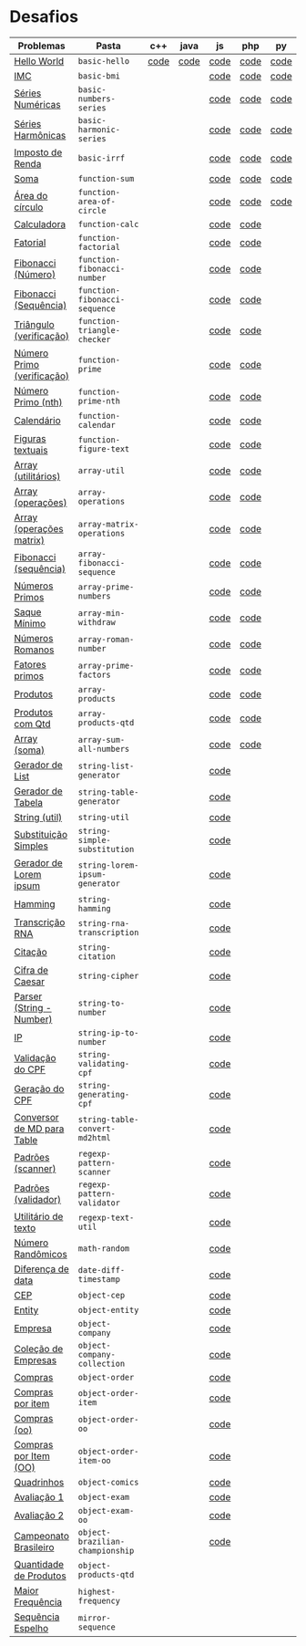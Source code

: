 # Desafios

| Problemas                                                   | Pasta                           | c++                                                                                        | java                                                                                        | js                                                                                                          | php                                                                                                        | py                                                                                                        | rb                                                                                                     |
| ----------------------------------------------------------- | ------------------------------- | ------------------------------------------------------------------------------------------ | ------------------------------------------------------------------------------------------- | ----------------------------------------------------------------------------------------------------------- | ---------------------------------------------------------------------------------------------------------- | --------------------------------------------------------------------------------------------------------- | ------------------------------------------------------------------------------------------------------ |
| [Hello World](basic-hello/)                                 | `basic-hello`                   | [code](https://github.com/ifpb/exercises/tree/master/problems/algorithms/basic-hello/cpp/) | [code](https://github.com/ifpb/exercises/tree/master/problems/algorithms/basic-hello/java/) | [code](https://github.com/ifpb/exercises/tree/master/problems/algorithms/basic-hello/js/)                   | [code](https://github.com/ifpb/exercises/tree/master/problems/algorithms/basic-hello/php/)                 | [code](https://github.com/ifpb/exercises/tree/master/problems/algorithms/basic-hello/python/)             | [code](https://github.com/ifpb/exercises/tree/master/problems/algorithms/basic-hello/ruby/)            |
| [IMC](basic-bmi/)                                           | `basic-bmi`                     |                                                                                            |                                                                                             | [code](https://github.com/ifpb/exercises/tree/master/problems/algorithms/basic-bmi/js/)                     | [code](https://github.com/ifpb/exercises/tree/master/problems/algorithms/basic-bmi/php/)                   | [code](https://github.com/ifpb/exercises/tree/master/problems/algorithms/basic-bmi/python/)               | [code](https://github.com/ifpb/exercises/tree/master/problems/algorithms/basic-bmi/ruby/)              |
| [Séries Numéricas](basic-numbers-series/)                   | `basic-numbers-series`          |                                                                                            |                                                                                             | [code](https://github.com/ifpb/exercises/tree/master/problems/algorithms/basic-numbers-series/js/)          | [code](https://github.com/ifpb/exercises/tree/master/problems/algorithms/basic-numbers-series/php/)        | [code](https://github.com/ifpb/exercises/tree/master/problems/algorithms/basic-numbers-series/python/)    | [code](https://github.com/ifpb/exercises/tree/master/problems/algorithms/basic-numbers-series/ruby/)   |
| [Séries Harmônicas](basic-harmonic-series/)                 | `basic-harmonic-series`         |                                                                                            |                                                                                             | [code](https://github.com/ifpb/exercises/tree/master/problems/algorithms/basic-harmonic-series/js/)         | [code](https://github.com/ifpb/exercises/tree/master/problems/algorithms/basic-harmonic-series/php/)       | [code](https://github.com/ifpb/exercises/tree/master/problems/algorithms/basic-harmonic-series/python/)   | [code](https://github.com/ifpb/exercises/tree/master/problems/algorithms/basic-harmonic-series/ruby/)  |
| [Imposto de Renda](basic-irrf/)                             | `basic-irrf`                    |                                                                                            |                                                                                             | [code](https://github.com/ifpb/exercises/tree/master/problems/algorithms/basic-irrf/js/)                    | [code](https://github.com/ifpb/exercises/tree/master/problems/algorithms/basic-irrf/php/)                  | [code](https://github.com/ifpb/exercises/tree/master/problems/algorithms/basic-irrf/python/)              | [code](https://github.com/ifpb/exercises/tree/master/problems/algorithms/basic-irrf/ruby/)             |
| [Soma](function-sum/)                                       | `function-sum`                  |                                                                                            |                                                                                             | [code](https://github.com/ifpb/exercises/tree/master/problems/algorithms/function-sum/js/)                  | [code](https://github.com/ifpb/exercises/tree/master/problems/algorithms/function-sum/php/)                | [code](https://github.com/ifpb/exercises/tree/master/problems/algorithms/function-sum/python/)            | [code](https://github.com/ifpb/exercises/tree/master/problems/algorithms/function-sum/ruby/)           |
| [Área do círculo](function-area-of-circle/)                 | `function-area-of-circle`       |                                                                                            |                                                                                             | [code](https://github.com/ifpb/exercises/tree/master/problems/algorithms/function-area-of-circle/js/)       | [code](https://github.com/ifpb/exercises/tree/master/problems/algorithms/function-area-of-circle/php/)     | [code](https://github.com/ifpb/exercises/tree/master/problems/algorithms/function-area-of-circle/python/) | [code](https://github.com/ifpb/exercises/tree/master/problems/algorithms/function-area-of-circle/ruby) |
| [Calculadora](function-calc/)                               | `function-calc`                 |                                                                                            |                                                                                             | [code](https://github.com/ifpb/exercises/tree/master/problems/algorithms/function-calc/js/)                 | [code](https://github.com/ifpb/exercises/tree/master/problems/algorithms/function-calc/php/)               |                                                                                                           |                                                                                                        |
| [Fatorial](function-factorial/)                             | `function-factorial`            |                                                                                            |                                                                                             | [code](https://github.com/ifpb/exercises/tree/master/problems/algorithms/function-factorial/js/)            | [code](https://github.com/ifpb/exercises/tree/master/problems/algorithms/function-factorial/php/)          |                                                                                                           |                                                                                                        |
| [Fibonacci (Número)](function-fibonacci-number/)            | `function-fibonacci-number`     |                                                                                            |                                                                                             | [code](https://github.com/ifpb/exercises/tree/master/problems/algorithms/function-fibonacci-number/js/)     | [code](https://github.com/ifpb/exercises/tree/master/problems/algorithms/function-fibonacci-number/php/)   |                                                                                                           |                                                                                                        |
| [Fibonacci (Sequência)](function-fibonacci-sequence/)       | `function-fibonacci-sequence`   |                                                                                            |                                                                                             | [code](https://github.com/ifpb/exercises/tree/master/problems/algorithms/function-fibonacci-sequence/js/)   | [code](https://github.com/ifpb/exercises/tree/master/problems/algorithms/function-fibonacci-sequence/php/) |                                                                                                           |                                                                                                        |
| [Triângulo (verificação)](function-triangle-checker/)       | `function-triangle-checker`     |                                                                                            |                                                                                             | [code](https://github.com/ifpb/exercises/tree/master/problems/algorithms/function-triangle-checker/js/)     | [code](https://github.com/ifpb/exercises/tree/master/problems/algorithms/function-triangle-checker/php/)   |                                                                                                           |                                                                                                        |
| [Número Primo (verificação)](function-prime/)               | `function-prime`                |                                                                                            |                                                                                             | [code](https://github.com/ifpb/exercises/tree/master/problems/algorithms/function-prime/js/)                | [code](https://github.com/ifpb/exercises/tree/master/problems/algorithms/function-prime/php/)              |                                                                                                           |                                                                                                        |
| [Número Primo (nth)](function-prime-nth/)                   | `function-prime-nth`            |                                                                                            |                                                                                             | [code](https://github.com/ifpb/exercises/tree/master/problems/algorithms/function-prime-nth/js/)            | [code](https://github.com/ifpb/exercises/tree/master/problems/algorithms/function-prime-nth/php/)          |                                                                                                           |                                                                                                        |
| [Calendário](function-calendar/)                            | `function-calendar`             |                                                                                            |                                                                                             | [code](https://github.com/ifpb/exercises/tree/master/problems/algorithms/function-calendar/js/)             | [code](https://github.com/ifpb/exercises/tree/master/problems/algorithms/function-calendar/php/)           |                                                                                                           |                                                                                                        |
| [Figuras textuais](function-figure-text/)                   | `function-figure-text`          |                                                                                            |                                                                                             | [code](https://github.com/ifpb/exercises/tree/master/problems/algorithms/function-figure-text/js/)          | [code](https://github.com/ifpb/exercises/tree/master/problems/algorithms/function-figure-text/php/)        |                                                                                                           |                                                                                                        |
| [Array (utilitários)](array-util/)                          | `array-util`                    |                                                                                            |                                                                                             | [code](https://github.com/ifpb/exercises/tree/master/problems/algorithms/array-util/js/)                    | [code](https://github.com/ifpb/exercises/tree/master/problems/algorithms/array-util/php/)                  |                                                                                                           |                                                                                                        |
| [Array (operações)](array-operations/)                      | `array-operations`              |                                                                                            |                                                                                             | [code](https://github.com/ifpb/exercises/tree/master/problems/algorithms/array-operations/js/)              | [code](https://github.com/ifpb/exercises/tree/master/problems/algorithms/array-operations/php/)            |                                                                                                           |                                                                                                        |
| [Array (operações matrix)](array-matrix-operations/)        | `array-matrix-operations`       |                                                                                            |                                                                                             | [code](https://github.com/ifpb/exercises/tree/master/problems/algorithms/array-matrix-operations/js/)       | [code](https://github.com/ifpb/exercises/tree/master/problems/algorithms/array-matrix-operations/php/)     |                                                                                                           |                                                                                                        |
| [Fibonacci (sequência)](array-fibonacci-sequence/)          | `array-fibonacci-sequence`      |                                                                                            |                                                                                             | [code](https://github.com/ifpb/exercises/tree/master/problems/algorithms/array-fibonacci-sequence/js/)      | [code](https://github.com/ifpb/exercises/tree/master/problems/algorithms/array-fibonacci-sequence/php/)    |                                                                                                           |                                                                                                        |
| [Números Primos](array-prime-numbers/)                      | `array-prime-numbers`           |                                                                                            |                                                                                             | [code](https://github.com/ifpb/exercises/tree/master/problems/algorithms/array-prime-numbers/js/)           | [code](https://github.com/ifpb/exercises/tree/master/problems/algorithms/array-prime-numbers/php/)         |                                                                                                           |                                                                                                        |
| [Saque Mínimo](array-min-withdraw/)                         | `array-min-withdraw`            |                                                                                            |                                                                                             | [code](https://github.com/ifpb/exercises/tree/master/problems/algorithms/array-min-withdraw/js/)            | [code](https://github.com/ifpb/exercises/tree/master/problems/algorithms/array-min-withdraw/php/)          |                                                                                                           |                                                                                                        |
| [Números Romanos](array-roman-number/)                      | `array-roman-number`            |                                                                                            |                                                                                             | [code](https://github.com/ifpb/exercises/tree/master/problems/algorithms/array-roman-number/js/)            | [code](https://github.com/ifpb/exercises/tree/master/problems/algorithms/array-roman-number/php/)          |                                                                                                           |                                                                                                        |
| [Fatores primos](array-prime-factors/)                      | `array-prime-factors`           |                                                                                            |                                                                                             | [code](https://github.com/ifpb/exercises/tree/master/problems/algorithms/array-prime-factors/js/)           | [code](https://github.com/ifpb/exercises/tree/master/problems/algorithms/array-prime-factors/php/)         |                                                                                                           |                                                                                                        |
| [Produtos](array-products/)                                 | `array-products`                |                                                                                            |                                                                                             | [code](https://github.com/ifpb/exercises/tree/master/problems/algorithms/array-products/js/)                | [code](https://github.com/ifpb/exercises/tree/master/problems/algorithms/array-products/php/)              |                                                                                                           |                                                                                                        |
| [Produtos com Qtd](array-products-qtd/)                     | `array-products-qtd`            |                                                                                            |                                                                                             | [code](https://github.com/ifpb/exercises/tree/master/problems/algorithms/array-products-qtd/js/)            | [code](https://github.com/ifpb/exercises/tree/master/problems/algorithms/array-products-qtd/php/)          |                                                                                                           |                                                                                                        |
| [Array (soma)](array-sum-all-numbers/)                      | `array-sum-all-numbers`         |                                                                                            |                                                                                             | [code](https://github.com/ifpb/exercises/tree/master/problems/algorithms/array-sum-all-numbers/js/)         | [code](https://github.com/ifpb/exercises/tree/master/problems/algorithms/array-sum-all-numbers/php/)       |                                                                                                           |                                                                                                        |
| [Gerador de List](string-list-generator/)                   | `string-list-generator`         |                                                                                            |                                                                                             | [code](https://github.com/ifpb/exercises/tree/master/problems/algorithms/string-list-generator/js/)         |                                                                                                            |                                                                                                           |                                                                                                        |
| [Gerador de Tabela](string-table-generator/)                | `string-table-generator`        |                                                                                            |                                                                                             | [code](https://github.com/ifpb/exercises/tree/master/problems/algorithms/string-table-generator/js/)        |                                                                                                            |                                                                                                           |                                                                                                        |
| [String (util)](string-util/)                               | `string-util`                   |                                                                                            |                                                                                             | [code](https://github.com/ifpb/exercises/tree/master/problems/algorithms/string-util/js/)                   |                                                                                                            |                                                                                                           |                                                                                                        |
| [Substituição Simples](string-simple-substitution/)         | `string-simple-substitution`    |                                                                                            |                                                                                             | [code](https://github.com/ifpb/exercises/tree/master/problems/algorithms/string-simple-substitution/js/)    |                                                                                                            |                                                                                                           |                                                                                                        |
| [Gerador de Lorem ipsum](string-lorem-ipsum-generator/)     | `string-lorem-ipsum-generator`  |                                                                                            |                                                                                             | [code](https://github.com/ifpb/exercises/tree/master/problems/algorithms/string-lorem-ipsum-generator/js/)  |                                                                                                            |                                                                                                            | [code](https://github.com/marlonfernando16/exercises/tree/master/problems/algorithms/string-lorem-ipsum-generator/ruby)                                                                                                         |
| [Hamming](string-hamming/)                                  | `string-hamming`                |                                                                                            |                                                                                             | [code](https://github.com/ifpb/exercises/tree/master/problems/algorithms/string-hamming/js/)                |                                                                                                            |                                                                                                           |                                                                                                        |
| [Transcrição RNA](string-rna-transcription/)                | `string-rna-transcription`      |                                                                                            |                                                                                             | [code](https://github.com/ifpb/exercises/tree/master/problems/algorithms/string-rna-transcription/js/)      |                                                                                                            |                                                                                                           |                                                                                                        |
| [Citação](string-citation/)                                 | `string-citation`               |                                                                                            |                                                                                             | [code](https://github.com/ifpb/exercises/tree/master/problems/algorithms/string-citation/js/)               |                                                                                                            |                                                                                                           |                                                                                                        |
| [Cifra de Caesar](string-cipher/)                           | `string-cipher`                 |                                                                                            |                                                                                             | [code](https://github.com/ifpb/exercises/tree/master/problems/algorithms/string-cipher/js/)                 |                                                                                                            |                                                                                                           |                                                                                                        |
| [Parser (String - Number)](string-to-number/)               | `string-to-number`              |                                                                                            |                                                                                             | [code](https://github.com/ifpb/exercises/tree/master/problems/algorithms/string-to-number/js/)              |                                                                                                            |                                                                                                           |                                                                                                        |
| [IP](string-ip-to-number/)                                  | `string-ip-to-number`           |                                                                                            |                                                                                             | [code](https://github.com/ifpb/exercises/tree/master/problems/algorithms/string-ip-to-number/js/)           |                                                                                                            |                                                                                                           |                                                                                                        |
| [Validação do CPF](string-validating-cpf/)                  | `string-validating-cpf`         |                                                                                            |                                                                                             | [code](https://github.com/ifpb/exercises/tree/master/problems/algorithms/string-validating-cpf/js/)         |                                                                                                            |                                                                                                           |                                                                                                        |
| [Geração do CPF](string-generating-cpf/)                    | `string-generating-cpf`         |                                                                                            |                                                                                             | [code](https://github.com/ifpb/exercises/tree/master/problems/algorithms/string-generating-cpf/js/)         |                                                                                                            |                                                                                                           |                                                                                                        |
| [Conversor de MD para Table](string-table-convert-md2html/) | `string-table-convert-md2html`  |                                                                                            |                                                                                             | [code](https://github.com/ifpb/exercises/tree/master/problems/algorithms/string-table-convert-md2html/js/)  |                                                                                                            |                                                                                                           |                                                                                                        |
| [Padrões (scanner)](regexp-pattern-scanner/)                | `regexp-pattern-scanner`        |                                                                                            |                                                                                             | [code](https://github.com/ifpb/exercises/tree/master/problems/algorithms/regexp-pattern-scanner/js/)        |                                                                                                            |                                                                                                           |                                                                                                        |
| [Padrões (validador)](regexp-pattern-validator/)            | `regexp-pattern-validator`      |                                                                                            |                                                                                             | [code](https://github.com/ifpb/exercises/tree/master/problems/algorithms/regexp-pattern-validator/js/)      |                                                                                                            |                                                                                                           |                                                                                                        |
| [Utilitário de texto](regexp-text-util/)                    | `regexp-text-util`              |                                                                                            |                                                                                             | [code](https://github.com/ifpb/exercises/tree/master/problems/algorithms/regexp-text-util/js/)              |                                                                                                            |                                                                                                           |                                                                                                        |
| [Número Randômicos](math-random/)                           | `math-random`                   |                                                                                            |                                                                                             | [code](https://github.com/ifpb/exercises/tree/master/problems/algorithms/math-random/js/)                   |                                                                                                            |                                                                                                           |                                                                                                        |
| [Diferença de data](date-diff-timestamp/)                   | `date-diff-timestamp`           |                                                                                            |                                                                                             | [code](https://github.com/ifpb/exercises/tree/master/problems/algorithms/date-diff-timestamp/js/)           |                                                                                                            |                                                                                                           |                                                                                                        |
| [CEP](object-cep/)                                          | `object-cep`                    |                                                                                            |                                                                                             | [code](https://github.com/ifpb/exercises/tree/master/problems/algorithms/object-cep/js/)                    |                                                                                                            |                                                                                                           |                                                                                                        |
| [Entity](object-entity/)                                    | `object-entity`                 |                                                                                            |                                                                                             | [code](https://github.com/ifpb/exercises/tree/master/problems/algorithms/object-cep/js/)                    |                                                                                                            |                                                                                                           |                                                                                                        |
| [Empresa](object-company/)                                  | `object-company`                |                                                                                            |                                                                                             | [code](https://github.com/ifpb/exercises/tree/master/problems/algorithms/object-company/js/)                |                                                                                                            |                                                                                                           |                                                                                                        |
| [Coleção de Empresas](object-company/)                      | `object-company-collection`     |                                                                                            |                                                                                             | [code](https://github.com/ifpb/exercises/tree/master/problems/algorithms/object-company/js/)                |                                                                                                            |                                                                                                           |                                                                                                        |
| [Compras](object-order/)                                    | `object-order`                  |                                                                                            |                                                                                             | [code](https://github.com/ifpb/exercises/tree/master/problems/algorithms/object-order/js/)                  |                                                                                                            |                                                                                                           |                                                                                                        |
| [Compras por item](object-order-item/)                      | `object-order-item`             |                                                                                            |                                                                                             | [code](https://github.com/ifpb/exercises/tree/master/problems/algorithms/object-order-category/js/)         |                                                                                                            |                                                                                                           |                                                                                                        |
| [Compras (oo)](object-order-oo/)                            | `object-order-oo`               |                                                                                            |                                                                                             | [code](https://github.com/ifpb/exercises/tree/master/problems/algorithms/object-products/js/)               |                                                                                                            |                                                                                                           |                                                                                                        |
| [Compras por Item (OO)](object-order-item-oo/)              | `object-order-item-oo`          |                                                                                            |                                                                                             | [code](https://github.com/ifpb/exercises/tree/master/problems/algorithms/object-products-qtd/js/)           |                                                                                                            |                                                                                                           |                                                                                                        |
| [Quadrinhos](object-comics/)                                | `object-comics`                 |                                                                                            |                                                                                             | [code](https://github.com/ifpb/exercises/tree/master/problems/algorithms/object-comics/js/)                 |                                                                                                            |                                                                                                           |                                                                                                        |
| [Avaliação 1](object-exam/)                                 | `object-exam`                   |                                                                                            |                                                                                             | [code](https://github.com/ifpb/exercises/tree/master/problems/algorithms/object-exam/js/)                   |                                                                                                            |                                                                                                           |                                                                                                        |
| [Avaliação 2](object-exam-oo/)                              | `object-exam-oo`                |                                                                                            |                                                                                             | [code](https://github.com/ifpb/exercises/tree/master/problems/algorithms/object-exam-oo/js/)                |                                                                                                            |                                                                                                           |                                                                                                        |
| [Campeonato Brasileiro](object-brazilian-championship/)     | `object-brazilian-championship` |                                                                                            |                                                                                             | [code](https://github.com/ifpb/exercises/tree/master/problems/algorithms/object-brazilian-championship/js/) |                                                                                                            |                                                                                                           |                                                                                                        |
| [Quantidade de Produtos](object-products-qtd/)     | `object-products-qtd`  |                                                                                            |                                                                                             |   |                                                                                                            |                                                                                                            | [code](https://github.com/marlonfernando16/exercises/tree/master/problems/algorithms/object-products-qtd/ruby/)                                                                                                         |
| [Maior Frequência](highest-frequency/)     | `highest-frequency`  |                                                                                            |                                                                                             |   |                                                                                                            |                                                                                                            | [code](https://github.com/marlonfernando16/exercises/tree/master/problems/algorithms/highest-frequency/ruby/)                                                                                                         |
| [Sequẽncia Espelho](mirror-sequence/)     | `mirror-sequence`  |                                                                                            |                                                                                             |   |                                                                                                            |                                                                                                            | [code](https://github.com/marlonfernando16/exercises/tree/master/problems/algorithms/mirror-sequence/ruby/)                       

<!--
Array
array-identity-matrix

Namespace
namespace-array-util-func
namespace-array-util-object
-->
